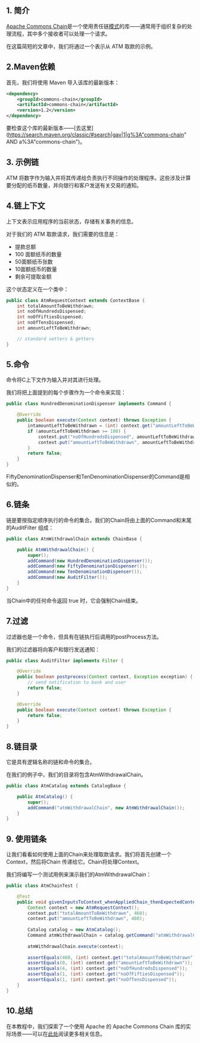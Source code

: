 ## 1. 简介

[Apache Commons Chain](https://commons.apache.org/proper/commons-chain/)是一个使用责任链[模式](https://en.wikipedia.org/wiki/Chain-of-responsibility_pattern)的库——通常用于组织复杂的处理流程，其中多个接收者可以处理一个请求。

在这篇简短的文章中，我们将通过一个表示从 ATM 取款的示例。

## 2.Maven依赖

首先，我们将使用 Maven 导入该库的最新版本：

```xml
<dependency>
    <groupId>commons-chain</groupId>
    <artifactId>commons-chain</artifactId>
    <version>1.2</version>
</dependency>

```

要检查这个库的最新版本——[去这里](https://search.maven.org/classic/#search|gav|1|g%3A"commons-chain" AND a%3A"commons-chain")。

## 3. 示例链

ATM 将数字作为输入并将其传递给负责执行不同操作的处理程序。这些涉及计算要分配的纸币数量，并向银行和客户发送有关交易的通知。

## 4.链上下文

上下文表示应用程序的当前状态，存储有关事务的信息。

对于我们的 ATM 取款请求，我们需要的信息是：

-   提款总额
-   100 面额纸币的数量
-   50面额纸币张数
-   10面额纸币的数量
-   剩余可提取金额

这个状态定义在一个类中：

```java
public class AtmRequestContext extends ContextBase {
    int totalAmountToBeWithdrawn;
    int noOfHundredsDispensed;
    int noOfFiftiesDispensed;
    int noOfTensDispensed;
    int amountLeftToBeWithdrawn;

    // standard setters & getters
}
```

## 5.命令

命令将C上下文作为输入并对其进行处理。

我们将把上面提到的每个步骤作为一个命令来实现：

```java
public class HundredDenominationDispenser implements Command {

    @Override
    public boolean execute(Context context) throws Exception {
        intamountLeftToBeWithdrawn = (int) context.get("amountLeftToBeWithdrawn);
        if (amountLeftToBeWithdrawn >= 100) {
            context.put("noOfHundredsDispensed", amountLeftToBeWithdrawn / 100);
            context.put("amountLeftToBeWithdrawn", amountLeftToBeWithdrawn % 100);
        }
        return false;
    }
}

```

FiftyDenominationDispenser和TenDenominationDispenser的Command是相似的。

## 6.链条

链是要按指定顺序执行的命令的集合。我们的Chain将由上面的Command和末尾的AuditFilter 组成：

```java
public class AtmWithdrawalChain extends ChainBase {

    public AtmWithdrawalChain() {
        super();
        addCommand(new HundredDenominationDispenser());
        addCommand(new FiftyDenominationDispenser());
        addCommand(new TenDenominationDispenser());
        addCommand(new AuditFilter());
    }
}
```

当Chain中的任何命令返回 true 时，它会强制Chain结束。

## 7.过滤

过滤器也是一个命令，但具有在链执行后调用的postProcess方法。

我们的过滤器将向客户和银行发送通知：

```java
public class AuditFilter implements Filter {

    @Override
    public boolean postprocess(Context context, Exception exception) {
        // send notification to bank and user
        return false;
    }

    @Override
    public boolean execute(Context context) throws Exception {
        return false;
    }
}
```

## 8.链目录

它是具有逻辑名称的链和命令的集合。

在我们的例子中，我们的目录将包含AtmWithdrawalChain。

```java
public class AtmCatalog extends CatalogBase {

    public AtmCatalog() {
        super();
        addCommand("atmWithdrawalChain", new AtmWithdrawalChain());
    }
}
```

## 9. 使用链条

让我们看看如何使用上面的Chain来处理取款请求。我们将首先创建一个Context，然后将Chain 传递给它。Chain将处理Context。

我们将编写一个测试用例来演示我们的AtmWithdrawalChain：

```java
public class AtmChainTest {

    @Test
    public void givenInputsToContext_whenAppliedChain_thenExpectedContext() throws Exception {
        Context context = new AtmRequestContext();
        context.put("totalAmountToBeWithdrawn", 460);
        context.put("amountLeftToBeWithdrawn", 460);
        
        Catalog catalog = new AtmCatalog();
        Command atmWithdrawalChain = catalog.getCommand("atmWithdrawalChain");
        
        atmWithdrawalChain.execute(context);
        
        assertEquals(460, (int) context.get("totalAmountToBeWithdrawn"));
        assertEquals(0, (int) context.get("amountLeftToBeWithdrawn"));
        assertEquals(4, (int) context.get("noOfHundredsDispensed"));
        assertEquals(1, (int) context.get("noOfFiftiesDispensed"));
        assertEquals(1, (int) context.get("noOfTensDispensed"));
    }
}
```

## 10.总结

在本教程中，我们探索了一个使用 Apache 的 Apache Commons Chain 库的实际场景——可以在[此处](https://commons.apache.org/proper/commons-chain/cookbook.html)阅读更多相关信息。